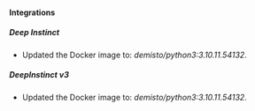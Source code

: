 #### Integrations
##### Deep Instinct
- Updated the Docker image to: *demisto/python3:3.10.11.54132*.
##### DeepInstinct v3
- Updated the Docker image to: *demisto/python3:3.10.11.54132*.
